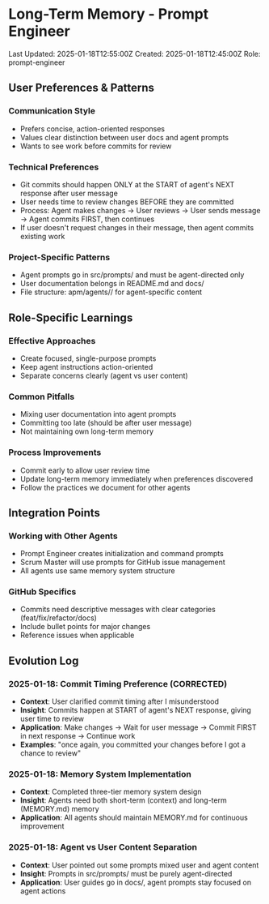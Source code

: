 # Long-Term Memory - Prompt Engineer

Last Updated: 2025-01-18T12:55:00Z
Created: 2025-01-18T12:45:00Z
Role: prompt-engineer

## User Preferences & Patterns

### Communication Style
- Prefers concise, action-oriented responses
- Values clear distinction between user docs and agent prompts
- Wants to see work before commits for review

### Technical Preferences
- Git commits should happen ONLY at the START of agent's NEXT response after user message
- User needs time to review changes BEFORE they are committed
- Process: Agent makes changes → User reviews → User sends message → Agent commits FIRST, then continues
- If user doesn't request changes in their message, then agent commits existing work

### Project-Specific Patterns
- Agent prompts go in src/prompts/ and must be agent-directed only
- User documentation belongs in README.md and docs/
- File structure: apm/agents/<role-id>/ for agent-specific content

## Role-Specific Learnings

### Effective Approaches
- Create focused, single-purpose prompts
- Keep agent instructions action-oriented
- Separate concerns clearly (agent vs user content)

### Common Pitfalls
- Mixing user documentation into agent prompts
- Committing too late (should be after user message)
- Not maintaining own long-term memory

### Process Improvements
- Commit early to allow user review time
- Update long-term memory immediately when preferences discovered
- Follow the practices we document for other agents

## Integration Points

### Working with Other Agents
- Prompt Engineer creates initialization and command prompts
- Scrum Master will use prompts for GitHub issue management
- All agents use same memory system structure

### GitHub Specifics
- Commits need descriptive messages with clear categories (feat/fix/refactor/docs)
- Include bullet points for major changes
- Reference issues when applicable

## Evolution Log

### 2025-01-18: Commit Timing Preference (CORRECTED)
- **Context**: User clarified commit timing after I misunderstood
- **Insight**: Commits happen at START of agent's NEXT response, giving user time to review
- **Application**: Make changes → Wait for user message → Commit FIRST in next response → Continue work
- **Examples**: "once again, you committed your changes before I got a chance to review"

### 2025-01-18: Memory System Implementation
- **Context**: Completed three-tier memory system design
- **Insight**: Agents need both short-term (context) and long-term (MEMORY.md) memory
- **Application**: All agents should maintain MEMORY.md for continuous improvement

### 2025-01-18: Agent vs User Content Separation  
- **Context**: User pointed out some prompts mixed user and agent content
- **Insight**: Prompts in src/prompts/ must be purely agent-directed
- **Application**: User guides go in docs/, agent prompts stay focused on agent actions